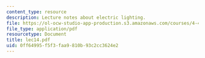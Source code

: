 ```yaml
---
content_type: resource
description: Lecture notes about electric lighting.
file: https://ol-ocw-studio-app-production.s3.amazonaws.com/courses/4-401-introduction-to-building-technology-spring-2006/0ff64995f5f3faa9810b93c2cc3624e2_lec14.pdf
file_type: application/pdf
resourcetype: Document
title: lec14.pdf
uid: 0ff64995-f5f3-faa9-810b-93c2cc3624e2
---
```

